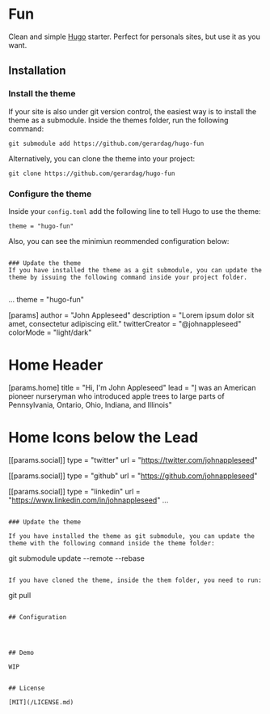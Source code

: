 # Fun

Clean and simple [Hugo](https://gohugo.io) starter. Perfect for personals sites, but use it as you want.

## Installation

### Install the theme

If your site is also under git version control, the easiest way is to install the theme as a submodule. Inside the themes folder, run the following command:

```
git submodule add https://github.com/gerardag/hugo-fun
```

Alternatively, you can clone the theme into your project:

```
git clone https://github.com/gerardag/hugo-fun

```

### Configure the theme

Inside your `config.toml` add the following line to tell Hugo to use the theme:

```
theme = "hugo-fun"
```

Also, you can see the minimiun reommended configuration below:

```

### Update the theme
If you have installed the theme as a git submodule, you can update the theme by issuing the following command inside your project folder.


```
...
theme = "hugo-fun"

[params]
  author = "John Appleseed"
  description = "Lorem ipsum dolor sit amet, consectetur adipiscing elit."
  twitterCreator = "@johnappleseed"
  colorMode = "light/dark"

  # Home Header
  [params.home]
    title = "Hi, I'm John Appleseed"
    lead = "<a href="https://en.wikipedia.org/wiki/Johnny_Appleseed" target="_blank">I</a> was an American pioneer nurseryman who introduced apple trees to large parts of Pennsylvania, Ontario, Ohio, Indiana, and Illinois"

  # Home Icons below the Lead
  [[params.social]]
    type = "twitter"
    url = "https://twitter.com/johnappleseed"

  [[params.social]]
    type = "github"
    url = "https://github.com/johnappleseed"

  [[params.social]]
    type = "linkedin"
    url = "https://www.linkedin.com/in/johnappleseed"
...

```

### Update the theme

If you have installed the theme as git submodule, you can update the theme with the following command inside the theme folder:

```
git submodule update --remote --rebase

```

If you have cloned the theme, inside the them folder, you need to run:

```
git pull
```

## Configuration




## Demo

WIP


## License

[MIT](/LICENSE.md)
